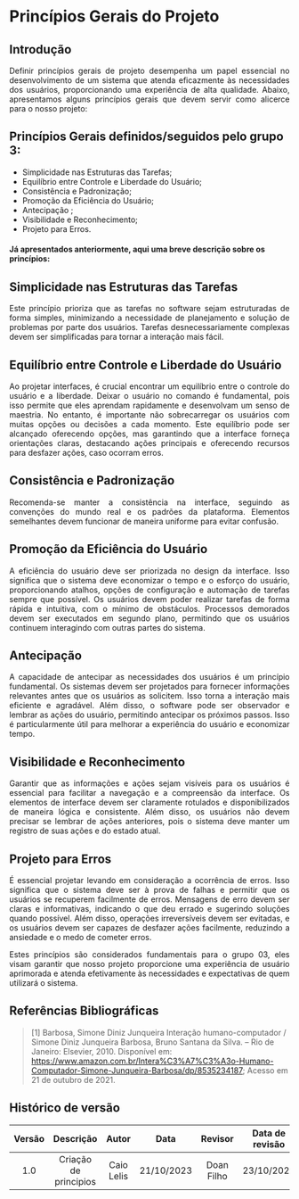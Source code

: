 # **Princípios Gerais do Projeto**

## **Introdução**

<p align="justify">
Definir princípios gerais de projeto desempenha um papel essencial no desenvolvimento de um sistema que atenda eficazmente às necessidades dos usuários, proporcionando uma experiência de alta qualidade. Abaixo, apresentamos alguns princípios gerais que devem servir como alicerce para o nosso projeto:
</p>

## **Princípios Gerais definidos/seguidos pelo grupo 3:**

- Simplicidade nas Estruturas das Tarefas;
- Equilíbrio entre Controle e Liberdade do Usuário;
- Consistência e Padronização;
- Promoção da Eficiência do Usuário;
- Antecipação ;
- Visibilidade e Reconhecimento; 
- Projeto para Erros.

#### **Já apresentados anteriormente, aqui uma breve descrição sobre os princípios:**

## **Simplicidade nas Estruturas das Tarefas**

<p align="justify">
Este princípio prioriza que as tarefas no software sejam estruturadas de forma simples, minimizando a necessidade de planejamento e solução de problemas por parte dos usuários. Tarefas desnecessariamente complexas devem ser simplificadas para tornar a interação mais fácil.
</p>

## **Equilíbrio entre Controle e Liberdade do Usuário**

<p align="justify">
Ao projetar interfaces, é crucial encontrar um equilíbrio entre o controle do usuário e a liberdade. Deixar o usuário no comando é fundamental, pois isso permite que eles aprendam rapidamente e desenvolvam um senso de maestria. No entanto, é importante não sobrecarregar os usuários com muitas opções ou decisões a cada momento. Este equilíbrio pode ser alcançado oferecendo opções, mas garantindo que a interface forneça orientações claras, destacando ações principais e oferecendo recursos para desfazer ações, caso ocorram erros.
</p>

## **Consistência e Padronização**

<p align="justify">
Recomenda-se manter a consistência na interface, seguindo as convenções do mundo real e os padrões da plataforma. Elementos semelhantes devem funcionar de maneira uniforme para evitar confusão.
</p>

## **Promoção da Eficiência do Usuário**

<p align="justify">
A eficiência do usuário deve ser priorizada no design da interface. Isso significa que o sistema deve economizar o tempo e o esforço do usuário, proporcionando atalhos, opções de configuração e automação de tarefas sempre que possível. Os usuários devem poder realizar tarefas de forma rápida e intuitiva, com o mínimo de obstáculos. Processos demorados devem ser executados em segundo plano, permitindo que os usuários continuem interagindo com outras partes do sistema.</p>

## **Antecipação** 

<p align="justify">
A capacidade de antecipar as necessidades dos usuários é um princípio fundamental. Os sistemas devem ser projetados para fornecer informações relevantes antes que os usuários as solicitem. Isso torna a interação mais eficiente e agradável. Além disso, o software pode ser observador e lembrar as ações do usuário, permitindo antecipar os próximos passos. Isso é particularmente útil para melhorar a experiência do usuário e economizar tempo.</p>

## **Visibilidade e Reconhecimento** 

<p align="justify">
Garantir que as informações e ações sejam visíveis para os usuários é essencial para facilitar a navegação e a compreensão da interface. Os elementos de interface devem ser claramente rotulados e disponibilizados de maneira lógica e consistente. Além disso, os usuários não devem precisar se lembrar de ações anteriores, pois o sistema deve manter um registro de suas ações e do estado atual.</p>

## **Projeto para Erros**

<p align="justify">
É essencial projetar levando em consideração a ocorrência de erros. Isso significa que o sistema deve ser à prova de falhas e permitir que os usuários se recuperem facilmente de erros. Mensagens de erro devem ser claras e informativas, indicando o que deu errado e sugerindo soluções quando possível. Além disso, operações irreversíveis devem ser evitadas, e os usuários devem ser capazes de desfazer ações facilmente, reduzindo a ansiedade e o medo de cometer erros.
</p>

<p align="justify">
Estes princípios são considerados fundamentais para o grupo 03, eles visam garantir que nosso projeto proporcione uma experiência de usuário aprimorada e atenda efetivamente às necessidades e expectativas de quem utilizará o sistema.
</p>

## **Referências Bibliográficas**

>[1] Barbosa, Simone Diniz Junqueira Interação humano-computador / Simone Diniz Junqueira Barbosa, Bruno Santana da Silva. – Rio de Janeiro: Elsevier, 2010. Disponível em:  https://www.amazon.com.br/Intera%C3%A7%C3%A3o-Humano-Computador-Simone-Junqueira-Barbosa/dp/8535234187; Acesso em 21 de outubro de 2021.

## **Histórico de versão**

| Versão |          Descrição              |     Autor      |      Data      |   Revisor     |    Data de revisão    |  
|:------:|:-------------------------------:|:--------------:|:--------------:|:-------------:|:---------------------:|
| 1.0    | Criação de principios  | Caio Lelis | 21/10/2023 | Doan Filho  | 23/10/2023 |
